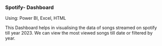 ### **Spotify- Dashboard**

Using: Power BI, Excel, HTML

This Dashboard helps in visualising the data of songs streamed on spotify till year 2023.</b>
We can view the most viewed songs till date or filtered by year.





